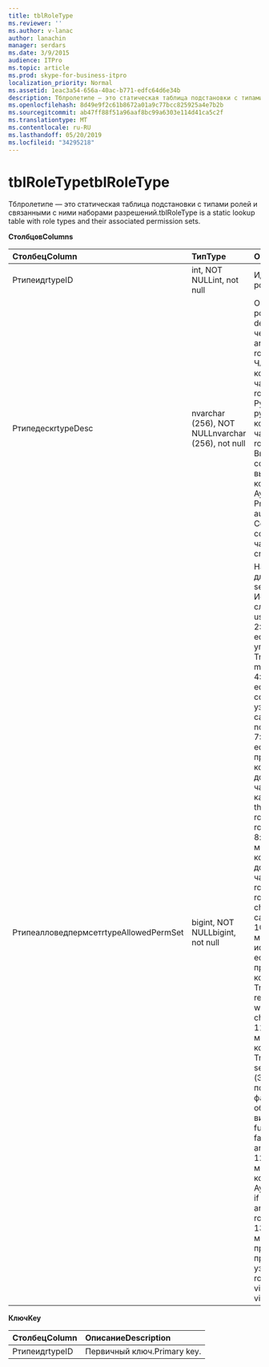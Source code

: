```yaml
---
title: tblRoleType
ms.reviewer: ''
ms.author: v-lanac
author: lanachin
manager: serdars
ms.date: 3/9/2015
audience: ITPro
ms.topic: article
ms.prod: skype-for-business-itpro
localization_priority: Normal
ms.assetid: 1eac3a54-656a-40ac-b771-edfc64d6e34b
description: Тблролетипе — это статическая таблица подстановки с типами ролей и связанными с ними наборами разрешений.
ms.openlocfilehash: 8d49e9f2c61b8672a01a9c77bcc825925a4e7b2b
ms.sourcegitcommit: ab47ff88f51a96aaf8bc99a6303e114d41ca5c2f
ms.translationtype: MT
ms.contentlocale: ru-RU
ms.lasthandoff: 05/20/2019
ms.locfileid: "34295218"
---
```

# <a name="tblroletype"></a><span data-ttu-id="c3197-103">tblRoleType</span><span class="sxs-lookup"><span data-stu-id="c3197-103">tblRoleType</span></span>
 
<span data-ttu-id="c3197-104">Тблролетипе — это статическая таблица подстановки с типами ролей и связанными с ними наборами разрешений.</span><span class="sxs-lookup"><span data-stu-id="c3197-104">tblRoleType is a static lookup table with role types and their associated permission sets.</span></span>
  
<span data-ttu-id="c3197-105">**Столбцов**</span><span class="sxs-lookup"><span data-stu-id="c3197-105">**Columns**</span></span>

|<span data-ttu-id="c3197-106">**Столбец**</span><span class="sxs-lookup"><span data-stu-id="c3197-106">**Column**</span></span>|<span data-ttu-id="c3197-107">**Тип**</span><span class="sxs-lookup"><span data-stu-id="c3197-107">**Type**</span></span>|<span data-ttu-id="c3197-108">**Описание**</span><span class="sxs-lookup"><span data-stu-id="c3197-108">**Description**</span></span>|
|:-----|:-----|:-----|
|<span data-ttu-id="c3197-109">Ртипеид</span><span class="sxs-lookup"><span data-stu-id="c3197-109">rtypeID</span></span>  <br/> |<span data-ttu-id="c3197-110">int, NOT NULL</span><span class="sxs-lookup"><span data-stu-id="c3197-110">int, not null</span></span>  <br/> |<span data-ttu-id="c3197-111">Идентификатор типа роли.</span><span class="sxs-lookup"><span data-stu-id="c3197-111">Role type ID.</span></span>  <br/> |
|<span data-ttu-id="c3197-112">Ртипедеск</span><span class="sxs-lookup"><span data-stu-id="c3197-112">rtypeDesc</span></span>  <br/> |<span data-ttu-id="c3197-113">nvarchar (256), NOT NULL</span><span class="sxs-lookup"><span data-stu-id="c3197-113">nvarchar (256), not null</span></span>  <br/> | <span data-ttu-id="c3197-114">Описание типа роли.</span><span class="sxs-lookup"><span data-stu-id="c3197-114">Role type description.</span></span> <span data-ttu-id="c3197-115">Доступно четыре роли:</span><span class="sxs-lookup"><span data-stu-id="c3197-115">There are four available roles:</span></span> <br/>  <span data-ttu-id="c3197-116">Член: участник комнаты чата</span><span class="sxs-lookup"><span data-stu-id="c3197-116">Member: Chat room member</span></span> <br/>  <span data-ttu-id="c3197-117">Руководитель: руководитель комнаты чата</span><span class="sxs-lookup"><span data-stu-id="c3197-117">Manager: Chat room manager</span></span> <br/>  <span data-ttu-id="c3197-118">Выставлено сообщение: выступающий для комнаты чата Аудиториум</span><span class="sxs-lookup"><span data-stu-id="c3197-118">Voiced: Presenter for an auditorium chat room</span></span> <br/>  <span data-ttu-id="c3197-119">Создатель: может создавать комнаты чата</span><span class="sxs-lookup"><span data-stu-id="c3197-119">Creator: Can create chat rooms</span></span> <br/> |
|<span data-ttu-id="c3197-120">Ртипеалловедпермсет</span><span class="sxs-lookup"><span data-stu-id="c3197-120">rtypeAllowedPermSet</span></span>  <br/> |<span data-ttu-id="c3197-121">bigint, NOT NULL</span><span class="sxs-lookup"><span data-stu-id="c3197-121">bigint, not null</span></span>  <br/> | <span data-ttu-id="c3197-122">Наборы разрешений для роли.</span><span class="sxs-lookup"><span data-stu-id="c3197-122">Permission set for the role.</span></span> <span data-ttu-id="c3197-123">Используются следующие биты:</span><span class="sxs-lookup"><span data-stu-id="c3197-123">The used bits are:</span></span> <br/>  <span data-ttu-id="c3197-124">2: значение true, если роль может управлять узлами.</span><span class="sxs-lookup"><span data-stu-id="c3197-124">2: True if the role can manage nodes.</span></span> <br/>  <span data-ttu-id="c3197-125">4: значение true, если роль может создавать дочерние узлы.</span><span class="sxs-lookup"><span data-stu-id="c3197-125">4: True if the role can create children nodes.</span></span> <br/>  <span data-ttu-id="c3197-126">7: значение true, если роль может присоединиться к комнате чата (или дочерним комнатам чатов для категории).</span><span class="sxs-lookup"><span data-stu-id="c3197-126">7: True if the role can join a chat room (or children chat rooms of a category).</span></span> <br/>  <span data-ttu-id="c3197-127">8: true, если роль может общаться в комнате чата (или в дочерних комнатах чата).</span><span class="sxs-lookup"><span data-stu-id="c3197-127">8: True if the role can chat in a chat room (or in children chat rooms of a category).</span></span> <br/>  <span data-ttu-id="c3197-128">10: true, если роль может читать историю чата, даже если она не присоединяется к комнате чата.</span><span class="sxs-lookup"><span data-stu-id="c3197-128">10: True if the role can read chat history even when not joined to a chat room.</span></span> <br/>  <span data-ttu-id="c3197-129">11: true, если роль может видеть комнату чата.</span><span class="sxs-lookup"><span data-stu-id="c3197-129">11: True if the role can see the chat room.</span></span> <span data-ttu-id="c3197-130">(Это улучшено с помощью таких факторов, как область видимости и видимость.)</span><span class="sxs-lookup"><span data-stu-id="c3197-130">(This is further refined by factors such as scope and visibility.)</span></span> <br/>  <span data-ttu-id="c3197-131">12: true, если роль может общаться в комнате чата Аудиториум.</span><span class="sxs-lookup"><span data-stu-id="c3197-131">12: True if the role can chat in an auditorium chat room.</span></span> <br/>  <span data-ttu-id="c3197-132">13: true, если роль может обойти правила видимости при просмотре узлов.</span><span class="sxs-lookup"><span data-stu-id="c3197-132">13: True if the role can bypass visibility rules when viewing nodes.</span></span> <br/> |
   
<span data-ttu-id="c3197-133">**Ключ**</span><span class="sxs-lookup"><span data-stu-id="c3197-133">**Key**</span></span>

|<span data-ttu-id="c3197-134">**Столбец**</span><span class="sxs-lookup"><span data-stu-id="c3197-134">**Column**</span></span>|<span data-ttu-id="c3197-135">**Описание**</span><span class="sxs-lookup"><span data-stu-id="c3197-135">**Description**</span></span>|
|:-----|:-----|
|<span data-ttu-id="c3197-136">Ртипеид</span><span class="sxs-lookup"><span data-stu-id="c3197-136">rtypeID</span></span>  <br/> |<span data-ttu-id="c3197-137">Первичный ключ.</span><span class="sxs-lookup"><span data-stu-id="c3197-137">Primary key.</span></span>  <br/> |
   

